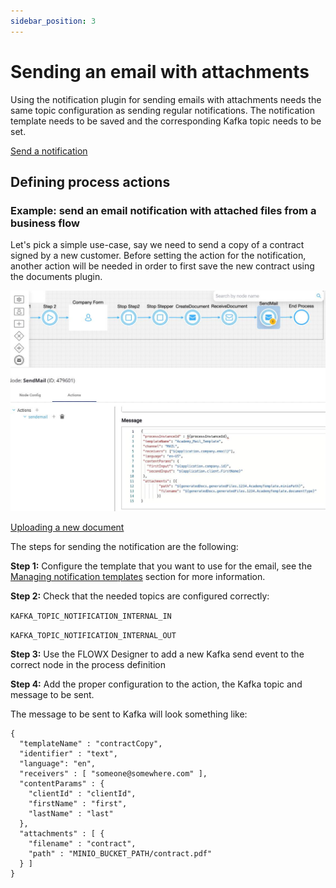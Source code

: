 ```yaml
---
sidebar_position: 3
---
```


# Sending an email with attachments

Using the notification plugin for sending emails with attachments needs the same topic configuration as sending regular notifications. The notification template needs to be saved and the corresponding Kafka topic needs to be set.

[Send a notification](sending-a-notification.md)

## **Defining process actions**

### Example: send an email notification with attached files from a business flow

Let's pick a simple use-case, say we need to send a copy of a contract signed by a new customer. Before setting the action for the notification, another action will be needed in order to first save the new contract using the documents plugin.

![](../../../../img/send_email_notif_attach.jpeg)

[Uploading a new document](../../documents-plugin/using-documents-plugin/uploading-a-new-document.md)

The steps for sending the notification are the following:

**Step 1:** Configure the template that you want to use for the email, see the [Managing notification templates](managing-notification-templates) section for more information.

**Step 2:** Check that the needed topics are configured correctly:

`KAFKA_TOPIC_NOTIFICATION_INTERNAL_IN`

`KAFKA_TOPIC_NOTIFICATION_INTERNAL_OUT`

**Step 3:** Use the FLOWX Designer to add a new Kafka send event to the correct node in the process definition

**Step 4:** Add the proper configuration to the action, the Kafka topic and message to be sent.

The message to be sent to Kafka will look something like:

```
{
  "templateName" : "contractCopy",
  "identifier" : "text",
  "language": "en",
  "receivers" : [ "someone@somewhere.com" ],
  "contentParams" : {
    "clientId" : "clientId",
    "firstName" : "first",
    "lastName" : "last"
  },
  "attachments" : [ {
    "filename" : "contract",
    "path" : "MINIO_BUCKET_PATH/contract.pdf"
  } ]
}
```